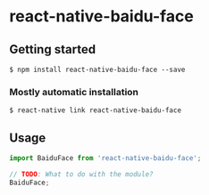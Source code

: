 # react-native-baidu-face

## Getting started

`$ npm install react-native-baidu-face --save`

### Mostly automatic installation

`$ react-native link react-native-baidu-face`

## Usage
```javascript
import BaiduFace from 'react-native-baidu-face';

// TODO: What to do with the module?
BaiduFace;
```
